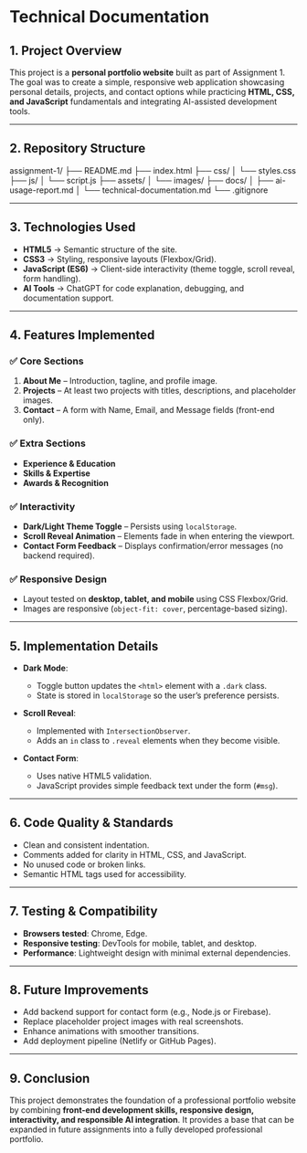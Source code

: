 # Technical Documentation

## 1. Project Overview
This project is a **personal portfolio website** built as part of Assignment 1.  
The goal was to create a simple, responsive web application showcasing personal details, projects, and contact options while practicing **HTML, CSS, and JavaScript** fundamentals and integrating AI-assisted development tools.

---

## 2. Repository Structure
assignment-1/
├── README.md
├── index.html
├── css/
│   └── styles.css
├── js/
│   └── script.js
├── assets/
│   └── images/
├── docs/
│   ├── ai-usage-report.md
│   └── technical-documentation.md
└── .gitignore

---

## 3. Technologies Used
- **HTML5** → Semantic structure of the site.
- **CSS3** → Styling, responsive layouts (Flexbox/Grid).
- **JavaScript (ES6)** → Client-side interactivity (theme toggle, scroll reveal, form handling).
- **AI Tools** → ChatGPT for code explanation, debugging, and documentation support.

---

## 4. Features Implemented
### ✅ Core Sections
1. **About Me** – Introduction, tagline, and profile image.
2. **Projects** – At least two projects with titles, descriptions, and placeholder images.
3. **Contact** – A form with Name, Email, and Message fields (front-end only).

### ✅ Extra Sections
- **Experience & Education**
- **Skills & Expertise**
- **Awards & Recognition**

### ✅ Interactivity
- **Dark/Light Theme Toggle** – Persists using `localStorage`.
- **Scroll Reveal Animation** – Elements fade in when entering the viewport.
- **Contact Form Feedback** – Displays confirmation/error messages (no backend required).

### ✅ Responsive Design
- Layout tested on **desktop, tablet, and mobile** using CSS Flexbox/Grid.
- Images are responsive (`object-fit: cover`, percentage-based sizing).

---

## 5. Implementation Details
- **Dark Mode**:
    - Toggle button updates the `<html>` element with a `.dark` class.
    - State is stored in `localStorage` so the user’s preference persists.

- **Scroll Reveal**:
    - Implemented with `IntersectionObserver`.
    - Adds an `in` class to `.reveal` elements when they become visible.

- **Contact Form**:
    - Uses native HTML5 validation.
    - JavaScript provides simple feedback text under the form (`#msg`).

---

## 6. Code Quality & Standards
- Clean and consistent indentation.
- Comments added for clarity in HTML, CSS, and JavaScript.
- No unused code or broken links.
- Semantic HTML tags used for accessibility.

---

## 7. Testing & Compatibility
- **Browsers tested**: Chrome, Edge.
- **Responsive testing**: DevTools for mobile, tablet, and desktop.
- **Performance**: Lightweight design with minimal external dependencies.

---

## 8. Future Improvements
- Add backend support for contact form (e.g., Node.js or Firebase).
- Replace placeholder project images with real screenshots.
- Enhance animations with smoother transitions.
- Add deployment pipeline (Netlify or GitHub Pages).

---

## 9. Conclusion
This project demonstrates the foundation of a professional portfolio website by combining **front-end development skills, responsive design, interactivity, and responsible AI integration**. It provides a base that can be expanded in future assignments into a fully developed professional portfolio.

